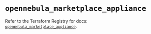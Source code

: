 # `opennebula_marketplace_appliance`

Refer to the Terraform Registry for docs: [`opennebula_marketplace_appliance`](https://registry.terraform.io/providers/opennebula/opennebula/1.5.0/docs/resources/marketplace_appliance).
